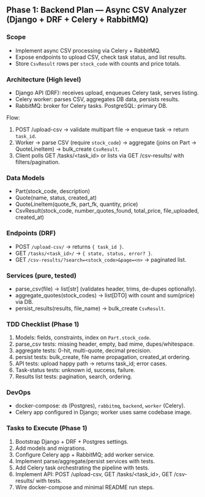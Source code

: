 ## Phase 1: Backend Plan — Async CSV Analyzer (Django + DRF + Celery + RabbitMQ)

### Scope
- Implement async CSV processing via Celery + RabbitMQ.
- Expose endpoints to upload CSV, check task status, and list results.
- Store `CsvResult` rows per `stock_code` with counts and price totals.

### Architecture (High level)
- Django API (DRF): receives upload, enqueues Celery task, serves listing.
- Celery worker: parses CSV, aggregates DB data, persists results.
- RabbitMQ: broker for Celery tasks. PostgreSQL: primary DB.

Flow:
1) POST /upload-csv → validate multipart file → enqueue task → return `task_id`.
2) Worker → parse CSV (require `stock_code`) → aggregate (joins on Part → QuoteLineItem) → bulk_create `CsvResult`.
3) Client polls GET /tasks/<task_id> or lists via GET /csv-results/ with filters/pagination.

### Data Models
- Part(stock_code, description)
- Quote(name, status, created_at)
- QuoteLineItem(quote_fk, part_fk, quantity, price)
- CsvResult(stock_code, number_quotes_found, total_price, file_uploaded, created_at)

### Endpoints (DRF)
- POST `/upload-csv/` → returns `{ task_id }`.
- GET `/tasks/<task_id>/` → `{ state, status, error? }`.
- GET `/csv-results/?search=<stock_code>&page=<n>` → paginated list.

### Services (pure, tested)
- parse_csv(file) → list[str] (validates header, trims, de-dupes optionally).
- aggregate_quotes(stock_codes) → list[DTO] with count and sum(price) via DB.
- persist_results(results, file_name) → bulk_create `CsvResult`.

### TDD Checklist (Phase 1)
1) Models: fields, constraints, index on `Part.stock_code`.
2) parse_csv tests: missing header, empty, bad mime, dupes/whitespace.
3) aggregate tests: 0-hit, multi-quote, decimal precision.
4) persist tests: bulk_create, file name propagation, created_at ordering.
5) API tests: upload happy path → returns task_id; error cases.
6) Task-status tests: unknown id, success, failure.
7) Results list tests: pagination, search, ordering.

### DevOps
- docker-compose: `db` (Postgres), `rabbitmq`, `backend`, `worker` (Celery).
- Celery app configured in Django; worker uses same codebase image.


### Tasks to Execute (Phase 1)
1) Bootstrap Django + DRF + Postgres settings.
2) Add models and migrations.
3) Configure Celery app + RabbitMQ; add worker service.
4) Implement parse/aggregate/persist services with tests.
5) Add Celery task orchestrating the pipeline with tests.
6) Implement API: POST /upload-csv, GET /tasks/<task_id>, GET /csv-results/ with tests.
7) Wire docker-compose and minimal README run steps.


